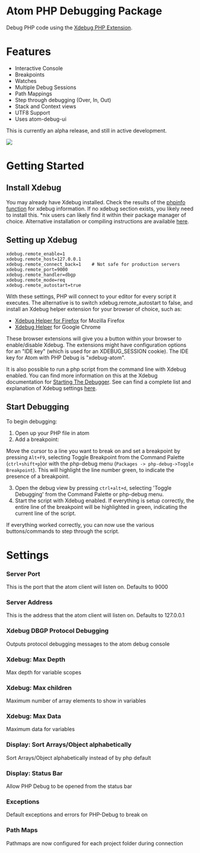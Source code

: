 # Atom PHP Debugging Package

Debug PHP code using the [Xdebug PHP Extension](http://xdebug.org/).

# Features
- Interactive Console
- Breakpoints
- Watches
- Multiple Debug Sessions
- Path Mappings
- Step through debugging (Over, In, Out)
- Stack and Context views
- UTF8 Support
- Uses atom-debug-ui

This is currently an alpha release, and still in active development.

![](https://raw.githubusercontent.com/gwomacks/php-debug/master/screenshot.gif)

# Getting Started

## Install Xdebug ##
You may already have Xdebug installed. Check the results of the [phpinfo function](http://php.net/manual/en/function.phpinfo.php) for xdebug information.
If no xdebug section exists, you likely need to install this. *nix users can likely find it within their package manager of choice.
Alternative installation or compiling instructions are available [here](http://xdebug.org/docs/install).

## Setting up Xdebug ##

```
xdebug.remote_enable=1
xdebug.remote_host=127.0.0.1
xdebug.remote_connect_back=1    # Not safe for production servers
xdebug.remote_port=9000
xdebug.remote_handler=dbgp
xdebug.remote_mode=req
xdebug.remote_autostart=true
```

With these settings, PHP will connect to your editor for every script it executes.
The alternative is to switch xdebug.remote_autostart to false, and install an Xdebug helper extension for your browser of choice, such as:
 - [Xdebug Helper for Firefox](https://addons.mozilla.org/en-GB/firefox/addon/xdebug-helper-for-firefox/) for Mozilla Firefox
 - [Xdebug Helper](https://chrome.google.com/webstore/detail/xdebug-helper/eadndfjplgieldjbigjakmdgkmoaaaoc) for Google Chrome

These browser extensions will give you a button within your browser to enable/disable Xdebug. The extensions might have configuration options for an "IDE key" (which is used for an XDEBUG_SESSION cookie). The IDE key for Atom with PHP Debug is "xdebug-atom".

It is also possible to run a php script from the command line with Xdebug enabled.
You can find more information on this at the Xdebug documentation for [Starting The Debugger](http://xdebug.org/docs/remote#starting).
See can find a complete list and explanation of Xdebug settings [here](http://xdebug.org/docs/all_settings).

## Start Debugging ##

To begin debugging:

1. Open up your PHP file in atom
2. Add a breakpoint:

  Move the cursor to a line you want to break on and set a breakpoint by pressing `Alt+F9`, selecting Toggle Breakpoint from the Command Palette (`ctrl+shift+p`)or with the php-debug menu (`Packages -> php-debug->Toggle Breakpoint`).
  This will highlight the line number green, to indicate the presence of a breakpoint.

3. Open the debug view by pressing `ctrl+alt+d`, selecting 'Toggle Debugging' from the Command Palette or php-debug menu.
4. Start the script with Xdebug enabled. If everything is setup correctly, the entire line of the breakpoint will be highlighted in green, indicating the current line of the script.

If everything worked correctly, you can now use the various buttons/commands to step through the script.

# Settings

### Server Port ###
This is the port that the atom client will listen on.
Defaults to 9000

### Server Address ###
This is the address that the atom client will listen on.
Defaults to 127.0.0.1

### Xdebug DBGP Protocol Debugging ###
Outputs protocol debugging messages to the atom debug console

### Xdebug: Max Depth ###
Max depth for variable scopes

### Xdebug: Max children ###
Maximum number of array elements to show in variables

### Xdebug: Max Data ###
Maximum data for variables

### Display: Sort Arrays/Object alphabetically ###
Sort Arrays/Object alphabetically instead of by php default

### Display: Status Bar ###
Allow PHP Debug to be opened from the status bar

### Exceptions ###
Default exceptions and errors for PHP-Debug to break on

### Path Maps ###
Pathmaps are now configured for each project folder during connection
